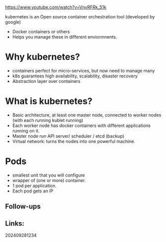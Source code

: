 https://www.youtube.com/watch?v=VnvRFRk_51k

kubernetes is an Open source container orchestration tool (developed by google)
- Docker containers or others
- Helps you manage these in different enviormnents. 

# Why kubernetes?
- containers perfect for micro-services, but now need to manage many
- k8s guarantees high availability, scalability, disaster recovery
- Abstraction layer over containers

# What is kubernetes?
- Basic architecture, at least one master node, connected to worker nodes (with each running kublet running) 
- Each worker node has docker containers with different applications running on it.
- Master node run API server/ scheduler / etcd (backup) 
- Virtual network: turns the nodes into one powerful machine.


# Pods
- smallest unit that you will configure
- wrapper of (one or more) container. 
- 1 pod per application. 
- Each pod gets an IP


## Follow-ups


## Links: 



202409281234
